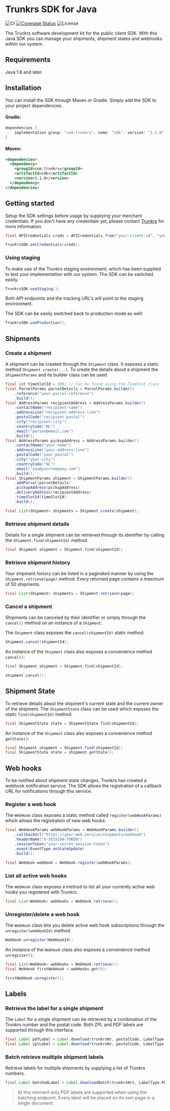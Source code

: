 # Trunkrs SDK for Java

![CI](https://github.com/Trunkrs/trunkrs-sdk-java/workflows/CI/badge.svg?branch=master)
[![Coverage Status](https://coveralls.io/repos/github/Trunkrs/trunkrs-sdk-java/badge.svg)](https://coveralls.io/github/Trunkrs/trunkrs-sdk-java)
![License](https://poser.pugx.org/trunkrs/sdk/license)

The Trunkrs software development kit for the public client SDK. With this Java SDK you can manage your shipments, shipment states and webhooks within our system.

## Requirements

Java 1.8 and later.

## Installation

You can install the SDK through Maven or Gradle. Simply add the SDK to your project dependencies.

#### Gradle:
```gradle
dependencies {
    implementation group: "com.trunkrs", name: "sdk", version: "1.1.0"
}
```

#### Maven:
```xml
<dependencies>
  <dependency>
    <groupId>com.trunkrs</groupId>
    <artifactId>sdk</artifactId>
    <version>1.1.0</version>
  </dependency>
</dependencies>
```

## Getting started

Setup the SDK settings before usage by supplying your merchant credentials. If you don't have any credentials yet, please contact [Trunkrs](https://trunkrs.nl) for more information.

```java
final APICredentials creds = APICredentials.from("your-client-id", "your-secret");

TrunkrsSDK.setCredentials(creds);
```

### Using staging

To make use of the Trunkrs staging environment, which has been supplied to test your implementation with our system.
The SDK can be switched easily.

```java
TrunkrsSDK.useStaging();
```

Both API endpoints and the tracking URL's will point to the staging environment.

The SDK can be easily switched back to production mode as well:
```java
TrunkrsSDK.useProduction();
```

## Shipments

### Create a shipment

A shipment can be created through the `Shipment` class. It exposes a static method `Shipment.create(...)`. To create the details about a shipment the `ShipmentParams` and its builder class can be used.

```java
final int timeSlotId = 100; // Can be found using the TimeSlot class
final ParcelParams parcelDetails = ParcelParams.builder()
    .reference("your-parcel-reference")
    .build();
final AddressParams recipientAddress = AddressParams.builder()
    .contactName("recipient-name")
    .addressLine("recipient-address-line")
    .postalCode("recipient-postal")
    .city("recipient-city")
    .countryCode("NL")
    .email("person@email.com")
    .build();
final AddressParams pickupAddress = AddressParams.builder()
    .contactName("your-name")
    .addressLine("your-address-line")
    .postalCode("your-postal")
    .city("your-city")
    .countryCode("NL")
    .email("you@yourcompany.com")
    .build();
final ShipmentParams shipment = ShipmentParams.builder()
    .addParcel(parcelDetails)
    .pickupAddress(pickupAddress)
    .deliveryAddress(recipientAddress)
    .timeSlotId(timeSlotId)
    .build();

final List<Shipment> shipments = Shipment.create(shipment);
```

### Retrieve shipment details

Details for a single shipment can be retrieved through its identifier by calling the `Shipment.find(shipmentId)` method.

```java
final Shipment shipment = Shipment.find(shipmentId);
```

### Retrieve shipment history

Your shipment history can be listed in a paginated manner by using the `Shipment.retrieve(page)` method.
Every returned page contains a maximum of 50 shipments.

```java
final List<Shipment> shipments = Shipment.retrieve(page);
```

### Cancel a shipment

Shipments can be canceled by their identifier or simply through the `cancel()` method on an instance of a `Shipment`.

The `Shipment` class exposes the `cancel(shipmentId)` static method:
```java
Shipment.cancel(shipmentId);
```

An instance of the `Shipment` class also exposes a convenience method `cancel()`:

```java
final Shipment shipment = Shipment.find(shipmentId);

shipment.cancel();
```

## Shipment State

To retrieve details about the shipment's current state and the current owner of the shipment.
The `ShipmentState` class can be used which exposes the static `find(shipmentId)` method.

```java
final ShipmentState state = ShipmentState.find(shipmentId);
```

An instance of the `Shipment` class also exposes a convenience method `getState()`:

```java
final Shipment shipment = Shipment.find(shipmentId);
final ShipmentState state = shipment.getState();
```

## Web hooks

To be notified about shipment state changes, Trunkrs has created a webhook notification service.
The SDK allows the registration of a callback URL for notifications through this service.

### Register a web hook

The `WebHook` class exposes a static method called `register(webHookParams)` which allows the registration of new web hooks:

```java
final WebHookParams webHookParams = WebHookParams.builder()
    .callbackUrl("https://your.web.service/shipments/webhook")
    .headerName("X-SESSION-TOKEN")
    .sessionToken("your-secret-session-token")
    .event(EventType.onStateUpdate)
    .build();

final WebHook webHook = WebHook.register(webHookParams);
```

### List all active web hooks

The `WebHook` class exposes a method to list all your currently active web hooks you registered with Trunkrs.

```java
final List<WebHook> webHooks = WebHook.retrieve();
```

### Unregister/delete a web hook

The `WebHook` class lets you delete active web hook subscriptions through the `unregister(webHookId)` method.

```java
WebHook.unregister(WebHookId);
```

An instance of the `WebHook` class also exposes a convenience method `unregister()`:

```java
final List<WebHook> webHooks = WebHook.retrieve();
final WebHook firstWebHook = webHooks.get(0);

firstWebHook.unregister();
```

## Labels

### Retrieve the label for a single shipment

The `Label` for a single shipment can be retrieved by a combination of the Trunkrs number and the postal code.
Both ZPL and PDF labels are supported through this interface.

```java
final Label pdfLabel = Label.download(trunkrsNr, postalCode, LabelType.PDF);
final Label zplLabel = Label.download(trunkrsNr, postalCode, LabelType.ZPL);
```

### Batch retrieve multiple shipment labels

Retrieve labels for multiple shipments by supplying a list of Trunkrs numbers.

```java
final Label batchedLabel = Label.downloadBatch(trunkrsNrs, LabelType.PDF);
```

> At this moment only PDF labels are supported when using the batching endpoint.
> Every label will be placed on its own page in a single document.
